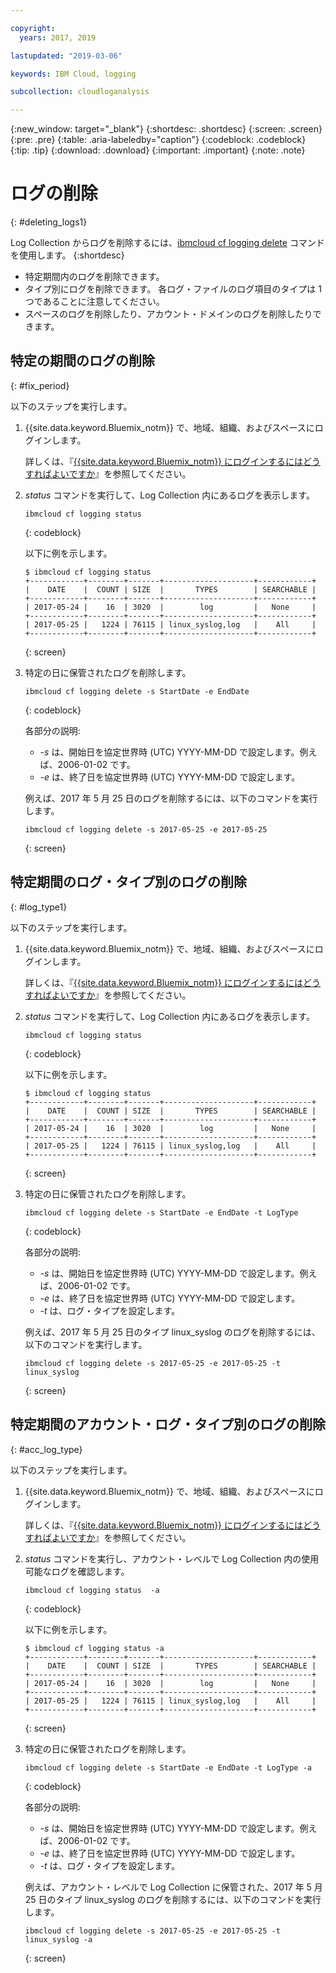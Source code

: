 ```yaml
---

copyright:
  years: 2017, 2019

lastupdated: "2019-03-06"

keywords: IBM Cloud, logging

subcollection: cloudloganalysis

---
```


{:new_window: target="_blank"}
{:shortdesc: .shortdesc}
{:screen: .screen}
{:pre: .pre}
{:table: .aria-labeledby="caption"}
{:codeblock: .codeblock}
{:tip: .tip}
{:download: .download}
{:important: .important}
{:note: .note}

# ログの削除
{: #deleting_logs1}

Log Collection からログを削除するには、[ibmcloud cf logging delete](/docs/services/CloudLogAnalysis/reference?topic=cloudloganalysis-logging_cli#status1) コマンドを使用します。 
{:shortdesc}

* 特定期間内のログを削除できます。
* タイプ別にログを削除できます。 各ログ・ファイルのログ項目のタイプは 1 つであることに注意してください。
* スペースのログを削除したり、アカウント・ドメインのログを削除したりできます。


## 特定の期間のログの削除
{: #fix_period}

以下のステップを実行します。

1. {{site.data.keyword.Bluemix_notm}} で、地域、組織、およびスペースにログインします。 

    詳しくは、『[{{site.data.keyword.Bluemix_notm}} にログインするにはどうすればよいですか](/docs/services/CloudLogAnalysis/qa?topic=cloudloganalysis-cli_qa#login)』を参照してください。
    
2. *status* コマンドを実行して、Log Collection 内にあるログを表示します。

    ```
    ibmcloud cf logging status
    ```
    {: codeblock}
    
    以下に例を示します。
    
    ```
    $ ibmcloud cf logging status
    +------------+--------+-------+--------------------+------------+
    |    DATE    |  COUNT | SIZE  |       TYPES        | SEARCHABLE |
    +------------+--------+-------+--------------------+------------+
    | 2017-05-24 |    16  | 3020  |        log         |   None     |
    +------------+--------+-------+--------------------+------------+
    | 2017-05-25 |   1224 | 76115 | linux_syslog,log   |    All     |
    +------------+--------+-------+--------------------+------------+
    ```
    {: screen}
	
3. 特定の日に保管されたログを削除します。

    ```
	ibmcloud cf logging delete -s StartDate -e EndDate
	```
	{: codeblock}
	
	各部分の説明:
	
	* *-s* は、開始日を協定世界時 (UTC) YYYY-MM-DD で設定します。例えば、2006-01-02 です。
    * *-e* は、終了日を協定世界時 (UTC) YYYY-MM-DD で設定します。
    	
	例えば、2017 年 5 月 25 日のログを削除するには、以下のコマンドを実行します。
	
	```
	ibmcloud cf logging delete -s 2017-05-25 -e 2017-05-25
	```
	{: screen}

	
## 特定期間のログ・タイプ別のログの削除 
{: #log_type1}

以下のステップを実行します。

1. {{site.data.keyword.Bluemix_notm}} で、地域、組織、およびスペースにログインします。 

    詳しくは、『[{{site.data.keyword.Bluemix_notm}} にログインするにはどうすればよいですか](/docs/services/CloudLogAnalysis/qa?topic=cloudloganalysis-cli_qa#login)』を参照してください。
    
2. *status* コマンドを実行して、Log Collection 内にあるログを表示します。

    ```
    ibmcloud cf logging status
    ```
    {: codeblock}
    
    以下に例を示します。
    
    ```
    $ ibmcloud cf logging status
    +------------+--------+-------+--------------------+------------+
    |    DATE    |  COUNT | SIZE  |       TYPES        | SEARCHABLE |
    +------------+--------+-------+--------------------+------------+
    | 2017-05-24 |    16  | 3020  |        log         |   None     |
    +------------+--------+-------+--------------------+------------+
    | 2017-05-25 |   1224 | 76115 | linux_syslog,log   |    All     |
    +------------+--------+-------+--------------------+------------+
    ```
    {: screen}
	
3. 特定の日に保管されたログを削除します。

    ```
	ibmcloud cf logging delete -s StartDate -e EndDate -t LogType
	```
	{: codeblock}
	
	各部分の説明:
	
	* *-s* は、開始日を協定世界時 (UTC) YYYY-MM-DD で設定します。例えば、2006-01-02 です。
    * *-e* は、終了日を協定世界時 (UTC) YYYY-MM-DD で設定します。
	* *-t* は、ログ・タイプを設定します。
    	
	例えば、2017 年 5 月 25 日のタイプ linux_syslog のログを削除するには、以下のコマンドを実行します。
	
	```
	ibmcloud cf logging delete -s 2017-05-25 -e 2017-05-25 -t linux_syslog
	```
	{: screen}

		
	
## 特定期間のアカウント・ログ・タイプ別のログの削除 
{: #acc_log_type}

以下のステップを実行します。

1. {{site.data.keyword.Bluemix_notm}} で、地域、組織、およびスペースにログインします。 

    詳しくは、『[{{site.data.keyword.Bluemix_notm}} にログインするにはどうすればよいですか](/docs/services/CloudLogAnalysis/qa?topic=cloudloganalysis-cli_qa#login)』を参照してください。
    
2. *status* コマンドを実行し、アカウント・レベルで Log Collection 内の使用可能なログを確認します。

    ```
    ibmcloud cf logging status  -a
    ```
    {: codeblock}
    
    以下に例を示します。
    
    ```
    $ ibmcloud cf logging status -a
    +------------+--------+-------+--------------------+------------+
    |    DATE    |  COUNT | SIZE  |       TYPES        | SEARCHABLE |
    +------------+--------+-------+--------------------+------------+
    | 2017-05-24 |    16  | 3020  |        log         |   None     |
    +------------+--------+-------+--------------------+------------+
    | 2017-05-25 |   1224 | 76115 | linux_syslog,log   |    All     |
    +------------+--------+-------+--------------------+------------+
    ```
    {: screen}
	
3. 特定の日に保管されたログを削除します。

    ```
	ibmcloud cf logging delete -s StartDate -e EndDate -t LogType -a
	```
	{: codeblock}
	
	各部分の説明:
	
	* *-s* は、開始日を協定世界時 (UTC) YYYY-MM-DD で設定します。例えば、2006-01-02 です。
    * *-e* は、終了日を協定世界時 (UTC) YYYY-MM-DD で設定します。
	* *-t* は、ログ・タイプを設定します。
    	
	例えば、アカウント・レベルで Log Collection に保管された、2017 年 5 月 25 日のタイプ linux_syslog のログを削除するには、以下のコマンドを実行します。
	
	```
	ibmcloud cf logging delete -s 2017-05-25 -e 2017-05-25 -t linux_syslog -a
	```
	{: screen}
	












